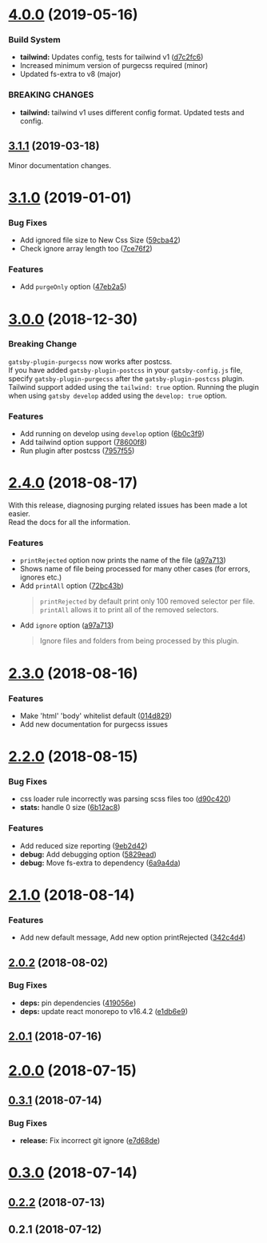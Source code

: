 # [4.0.0](https://github.com/anantoghosh/gatsby-plugin-purgecss/compare/3.1.1...4.0.0) (2019-05-16)

### Build System

- **tailwind:** Updates config, tests for tailwind v1 ([d7c2fc6](https://github.com/anantoghosh/gatsby-plugin-purgecss/commit/d7c2fc6))
- Increased minimum version of purgecss required (minor)
- Updated fs-extra to v8 (major)

### BREAKING CHANGES

- **tailwind:** tailwind v1 uses different config format.
  Updated tests and config.

## [3.1.1](https://github.com/anantoghosh/gatsby-plugin-purgecss/compare/3.1.0...3.1.1) (2019-03-18)

Minor documentation changes.

# [3.1.0](https://github.com/anantoghosh/gatsby-plugin-purgecss/compare/3.0.0...3.1.0) (2019-01-01)

### Bug Fixes

- Add ignored file size to New Css Size ([59cba42](https://github.com/anantoghosh/gatsby-plugin-purgecss/commit/59cba42))
- Check ignore array length too ([7ce76f2](https://github.com/anantoghosh/gatsby-plugin-purgecss/commit/7ce76f2))

### Features

- Add `purgeOnly` option ([47eb2a5](https://github.com/anantoghosh/gatsby-plugin-purgecss/commit/47eb2a5))

# [3.0.0](https://github.com/anantoghosh/gatsby-plugin-purgecss/compare/2.4.0...3.0.0) (2018-12-30)

### Breaking Change

`gatsby-plugin-purgecss` now works after postcss.  
If you have added `gatsby-plugin-postcss` in your `gatsby-config.js` file, specify `gatsby-plugin-purgecss` after the `gatsby-plugin-postcss` plugin.  
Tailwind support added using the `tailwind: true` option.
Running the plugin when using `gatsby develop` added using the `develop: true` option.

### Features

- Add running on develop using `develop` option ([6b0c3f9](https://github.com/anantoghosh/gatsby-plugin-purgecss/commit/6b0c3f9))
- Add tailwind option support ([78600f8](https://github.com/anantoghosh/gatsby-plugin-purgecss/commit/78600f8))
- Run plugin after postcss ([7957f55](https://github.com/anantoghosh/gatsby-plugin-purgecss/commit/7957f55))

<a name="2.4.0"></a>

# [2.4.0](https://github.com/anantoghosh/gatsby-plugin-purgecss/compare/2.3.0...2.4.0) (2018-08-17)

With this release, diagnosing purging related issues has been made a lot easier.  
Read the docs for all the information.

### Features

- `printRejected` option now prints the name of the file ([a97a713](https://github.com/anantoghosh/gatsby-plugin-purgecss/commit/a97a713))
- Shows name of file being processed for many other cases (for errors, ignores etc.)
- Add `printAll` option ([72bc43b](https://github.com/anantoghosh/gatsby-plugin-purgecss/commit/72bc43b))
  > `printRejected` by default print only 100 removed selector per file. `printAll` allows it to print all of the removed selectors.
- Add `ignore` option ([a97a713](https://github.com/anantoghosh/gatsby-plugin-purgecss/commit/a97a713))
  > Ignore files and folders from being processed by this plugin.

<a name="2.3.0"></a>

# [2.3.0](https://github.com/anantoghosh/gatsby-plugin-purgecss/compare/2.2.0...2.3.0) (2018-08-16)

### Features

- Make 'html' 'body' whitelist default ([014d829](https://github.com/anantoghosh/gatsby-plugin-purgecss/commit/014d829))
- Add new documentation for purgecss issues

<a name="2.2.0"></a>

# [2.2.0](https://github.com/anantoghosh/gatsby-plugin-purgecss/compare/2.1.0...2.2.0) (2018-08-15)

### Bug Fixes

- css loader rule incorrectly was parsing scss files too ([d90c420](https://github.com/anantoghosh/gatsby-plugin-purgecss/commit/d90c420))
- **stats:** handle 0 size ([6b12ac8](https://github.com/anantoghosh/gatsby-plugin-purgecss/commit/6b12ac8))

### Features

- Add reduced size reporting ([9eb2d42](https://github.com/anantoghosh/gatsby-plugin-purgecss/commit/9eb2d42))
- **debug:** Add debugging option ([5829ead](https://github.com/anantoghosh/gatsby-plugin-purgecss/commit/5829ead))
- **debug:** Move fs-extra to dependency ([6a9a4da](https://github.com/anantoghosh/gatsby-plugin-purgecss/commit/6a9a4da))

<a name="2.1.0"></a>

# [2.1.0](https://github.com/anantoghosh/gatsby-plugin-purgecss/compare/2.0.2...2.1.0) (2018-08-14)

### Features

- Add new default message, Add new option printRejected ([342c4d4](https://github.com/anantoghosh/gatsby-plugin-purgecss/commit/342c4d4))

<a name="2.0.2"></a>

## [2.0.2](https://github.com/anantoghosh/gatsby-plugin-purgecss/compare/2.0.1...2.0.2) (2018-08-02)

### Bug Fixes

- **deps:** pin dependencies ([419056e](https://github.com/anantoghosh/gatsby-plugin-purgecss/commit/419056e))
- **deps:** update react monorepo to v16.4.2 ([e1db6e9](https://github.com/anantoghosh/gatsby-plugin-purgecss/commit/e1db6e9))

<a name="2.0.1"></a>

## [2.0.1](https://github.com/anantoghosh/gatsby-plugin-purgecss/compare/2.0.0...2.0.1) (2018-07-16)

<a name="2.0.0"></a>

# [2.0.0](https://github.com/anantoghosh/gatsby-plugin-purgecss/compare/0.3.1...2.0.0) (2018-07-15)

<a name="0.3.1"></a>

## [0.3.1](https://github.com/anantoghosh/gatsby-plugin-purgecss/compare/0.3.0...0.3.1) (2018-07-14)

### Bug Fixes

- **release:** Fix incorrect git ignore ([e7d68de](https://github.com/anantoghosh/gatsby-plugin-purgecss/commit/e7d68de))

<a name="0.3.0"></a>

# [0.3.0](https://github.com/anantoghosh/gatsby-plugin-purgecss/compare/0.2.2...0.3.0) (2018-07-14)

<a name="0.2.2"></a>

## [0.2.2](https://github.com/anantoghosh/gatsby-plugin-purgecss/compare/0.2.1...0.2.2) (2018-07-13)

<a name="0.2.1"></a>

## 0.2.1 (2018-07-12)
